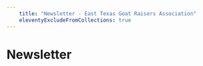 ```yaml
---
    title: "Newsletter - East Texas Goat Raisers Association"
    eleventyExcludeFromCollections: true
---
```


# Newsletter
<!-- TODO: list the newsletters here -->